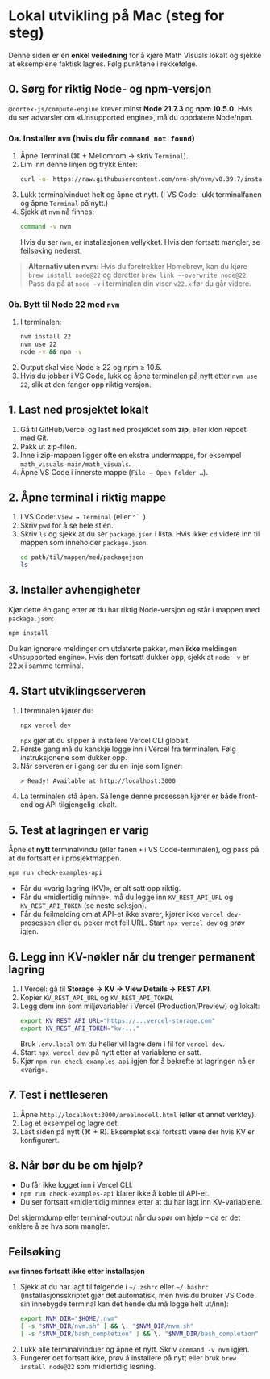 # Lokal utvikling på Mac (steg for steg)

Denne siden er en **enkel veiledning** for å kjøre Math Visuals lokalt og sjekke at eksemplene faktisk lagres. Følg punktene i rekkefølge.

## 0. Sørg for riktig Node- og npm-versjon

`@cortex-js/compute-engine` krever minst **Node 21.7.3** og **npm 10.5.0**. Hvis du ser advarsler om «Unsupported engine», må du oppdatere Node/npm.

### 0a. Installer `nvm` (hvis du får `command not found`)

1. Åpne Terminal (⌘ + Mellomrom → skriv `Terminal`).
2. Lim inn denne linjen og trykk Enter:
   ```bash
   curl -o- https://raw.githubusercontent.com/nvm-sh/nvm/v0.39.7/install.sh | bash
   ```
3. Lukk terminalvinduet helt og åpne et nytt. (I VS Code: lukk terminalfanen og åpne `Terminal` på nytt.)
4. Sjekk at `nvm` nå finnes:
   ```bash
   command -v nvm
   ```
   Hvis du ser `nvm`, er installasjonen vellykket. Hvis den fortsatt mangler, se feilsøking nederst.

> **Alternativ uten nvm:** Hvis du foretrekker Homebrew, kan du kjøre `brew install node@22` og deretter `brew link --overwrite node@22`. Pass da på at `node -v` i terminalen din viser `v22.x` før du går videre.

### 0b. Bytt til Node 22 med `nvm`

1. I terminalen:
   ```bash
   nvm install 22
   nvm use 22
   node -v && npm -v
   ```
2. Output skal vise Node ≥ 22 og npm ≥ 10.5.
3. Hvis du jobber i VS Code, lukk og åpne terminalen på nytt etter `nvm use 22`, slik at den fanger opp riktig versjon.

## 1. Last ned prosjektet lokalt

1. Gå til GitHub/Vercel og last ned prosjektet som **zip**, eller klon repoet med Git.
2. Pakk ut zip-filen.
3. Inne i zip-mappen ligger ofte en ekstra undermappe, for eksempel `math_visuals-main/math_visuals`.
4. Åpne VS Code i innerste mappe (`File → Open Folder …`).

## 2. Åpne terminal i riktig mappe

1. I VS Code: `View → Terminal` (eller ``⌃` ``).
2. Skriv `pwd` for å se hele stien.
3. Skriv `ls` og sjekk at du ser `package.json` i lista. Hvis ikke: `cd` videre inn til mappen som inneholder `package.json`.
   ```bash
   cd path/til/mappen/med/packagejson
   ls
   ```

## 3. Installer avhengigheter

Kjør dette én gang etter at du har riktig Node-versjon og står i mappen med `package.json`:

```bash
npm install
```

Du kan ignorere meldinger om utdaterte pakker, men **ikke** meldingen «Unsupported engine». Hvis den fortsatt dukker opp, sjekk at `node -v` er 22.x i samme terminal.

## 4. Start utviklingsserveren

1. I terminalen kjører du:
   ```bash
   npx vercel dev
   ```
   `npx` gjør at du slipper å installere Vercel CLI globalt.
2. Første gang må du kanskje logge inn i Vercel fra terminalen. Følg instruksjonene som dukker opp.
3. Når serveren er i gang ser du en linje som ligner:
   ```
   > Ready! Available at http://localhost:3000
   ```
4. La terminalen stå åpen. Så lenge denne prosessen kjører er både front-end og API tilgjengelig lokalt.

## 5. Test at lagringen er varig

Åpne et **nytt** terminalvindu (eller fanen `+` i VS Code-terminalen), og pass på at du fortsatt er i prosjektmappen.

```bash
npm run check-examples-api
```

* Får du «varig lagring (KV)», er alt satt opp riktig.
* Får du «midlertidig minne», må du legge inn `KV_REST_API_URL` og `KV_REST_API_TOKEN` (se neste seksjon).
* Får du feilmelding om at API-et ikke svarer, kjører ikke `vercel dev`-prosessen eller du peker mot feil URL. Start `npx vercel dev` og prøv igjen.

## 6. Legg inn KV-nøkler når du trenger permanent lagring

1. I Vercel: gå til **Storage → KV → View Details → REST API**.
2. Kopier `KV_REST_API_URL` og `KV_REST_API_TOKEN`.
3. Legg dem inn som miljøvariabler i Vercel (Production/Preview) og lokalt:
   ```bash
   export KV_REST_API_URL="https://...vercel-storage.com"
   export KV_REST_API_TOKEN="kv-..."
   ```
   Bruk `.env.local` om du heller vil lagre dem i fil for `vercel dev`.
4. Start `npx vercel dev` på nytt etter at variablene er satt.
5. Kjør `npm run check-examples-api` igjen for å bekrefte at lagringen nå er «varig».

## 7. Test i nettleseren

1. Åpne `http://localhost:3000/arealmodell.html` (eller et annet verktøy).
2. Lag et eksempel og lagre det.
3. Last siden på nytt (⌘ + R). Eksemplet skal fortsatt være der hvis KV er konfigurert.

## 8. Når bør du be om hjelp?

* Du får ikke logget inn i Vercel CLI.
* `npm run check-examples-api` klarer ikke å koble til API-et.
* Du ser fortsatt «midlertidig minne» etter at du har lagt inn KV-variablene.

Del skjermdump eller terminal-output når du spør om hjelp – da er det enklere å se hva som mangler.

## Feilsøking

**`nvm` finnes fortsatt ikke etter installasjon**

1. Sjekk at du har lagt til følgende i `~/.zshrc` eller `~/.bashrc` (installasjonsskriptet gjør det automatisk, men hvis du bruker VS Code sin innebygde terminal kan det hende du må logge helt ut/inn):
   ```bash
   export NVM_DIR="$HOME/.nvm"
   [ -s "$NVM_DIR/nvm.sh" ] && \. "$NVM_DIR/nvm.sh"
   [ -s "$NVM_DIR/bash_completion" ] && \. "$NVM_DIR/bash_completion"
   ```
2. Lukk alle terminalvinduer og åpne et nytt. Skriv `command -v nvm` igjen.
3. Fungerer det fortsatt ikke, prøv å installere på nytt eller bruk `brew install node@22` som midlertidig løsning.
